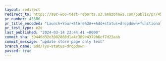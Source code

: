 ```yaml
---
layout: redirect
redirect_to: https://a8c-woo-test-reports.s3.amazonaws.com/public/pr/45606/e2e/index.html
pr_number: 45606
pr_title_encoded: "Launch+Your+Store%3A++Add+status+dropdown+functionality"
pr_test_type: e2e
last_published: "2024-03-14 23:44:41 +0000"
commit_sha: 39446d32e3082808d1a4c309e4379b6ef7d22aab
commit_message: "update store page only text"
branch_name: add/lys-status-dropdown
passed: true
---
```

